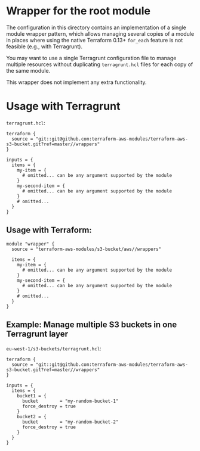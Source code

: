 # Wrapper for the root module

The configuration in this directory contains an implementation of a single module wrapper pattern, which allows managing several copies of a module in places where using the native Terraform 0.13+ `for_each` feature is not feasible (e.g., with Terragrunt).

You may want to use a single Terragrunt configuration file to manage multiple resources without duplicating `terragrunt.hcl` files for each copy of the same module.

This wrapper does not implement any extra functionality.

# Usage with Terragrunt

`terragrunt.hcl`:

```hcl
terraform {
  source = "git::git@github.com:terraform-aws-modules/terraform-aws-s3-bucket.git?ref=master//wrappers"
}

inputs = {
  items = {
    my-item = {
      # omitted... can be any argument supported by the module
    }
    my-second-item = {
      # omitted... can be any argument supported by the module
    }
    # omitted...
  }
}
```

## Usage with Terraform:

```hcl
module "wrapper" {
  source = "terraform-aws-modules/s3-bucket/aws//wrappers"

  items = {
    my-item = {
      # omitted... can be any argument supported by the module
    }
    my-second-item = {
      # omitted... can be any argument supported by the module
    }
    # omitted...
  }
}
```

## Example: Manage multiple S3 buckets in one Terragrunt layer

`eu-west-1/s3-buckets/terragrunt.hcl`:

```hcl
terraform {
  source = "git::git@github.com:terraform-aws-modules/terraform-aws-s3-bucket.git?ref=master//wrappers"
}

inputs = {
  items = {
    bucket1 = {
      bucket        = "my-random-bucket-1"
      force_destroy = true
    }
    bucket2 = {
      bucket        = "my-random-bucket-2"
      force_destroy = true
    }
  }
}
```

